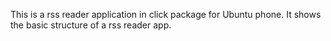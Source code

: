 This is a rss reader application in click package for Ubuntu phone. It shows the basic structure of a rss reader app.
